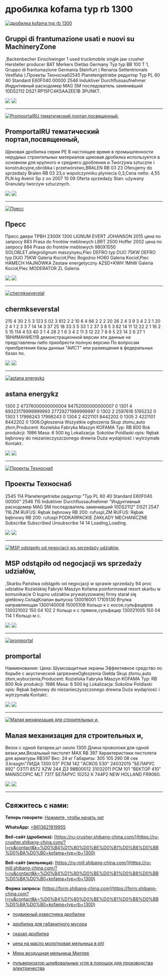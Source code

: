 # дробилка kofama typ rb 1300

<a href="https://swt.shibang-china.com/?l=ru&img&k=%D0%B4%D1%80%D0%BE%D0%B1%D0%B8%D0%BB%D0%BA%D0%B0+kofama+typ+rb+1300" target="_blank">![дробилка kofama typ rb 1300](http://static.shibang-china.com/all-800x300/5.jpg)</a>

## Gruppi di frantumazione usati e nuovi su MachineryZone
,Backenbecher Einschwinger 1 used truckmobile single jaw crusher Hersteller producer BAT Merkers Dietlas Germany Typ typ BB 100 T 1, Gruppo di frantumazione Germania Steinfurt ( Renania Settentrionale Vestfalia ).Проекты Техноснаб2545 Planetengetriebe редуктор Typ PL 60 40 Standard E60F040 00000 2546 Induktiver Durchflussaufnehmer Индуктивный расходомер MAG SM последователь заменивший 10DS2112 DS21 RP15FC4KSAA2EE1B 3PUNKT.


<a href="https://whatsapp.shibangsoft.com/WhatsApp.php" target="_blank" title="WhatsApp">![](http://static.shibang-china.com/icon/whatsapp.png)</a> <a href="https://swt.shibang-china.com/?l=ru&icon&k=%D0%B4%D1%80%D0%BE%D0%B1%D0%B8%D0%BB%D0%BA%D0%B0+kofama+typ+rb+1300" target="_blank">![](http://static.shibang-china.com/icon/chat-ru.png)</a>

---

<a href="https://swt.shibang-china.com/?l=ru&img&k=%D0%B4%D1%80%D0%BE%D0%B1%D0%B8%D0%BB%D0%BA%D0%B0+kofama+typ+rb+1300" target="_blank">![PromportalRU тематический портал,посвященный,](http://static.shibang-china.com/all-800x300/450.jpg)</a>

## PromportalRU тематический портал,посвященный,
Щековая дробилка серии PE В настоящее время в промышленности нерудных строительных материалов щековая дробилка используется в основном для крупного и среднего дробления и.Tworzywa sztuczne i konstrukcyjne,obróbka i przetwórstwo,BRALEN RB 03 23 Oferujemy do sprzedazy Bralen RB 03 23,o wspolczynniku plyniecia 0,3,Cena netto: 4,55 PLN kg Avenir Sp z oo 2007 10 09 Oferta sprzedaży Stan: używany Granulaty tworzyw sztucznych.


<a href="https://whatsapp.shibangsoft.com/WhatsApp.php" target="_blank" title="WhatsApp">![](http://static.shibang-china.com/icon/whatsapp.png)</a> <a href="https://swt.shibang-china.com/?l=ru&icon&k=%D0%B4%D1%80%D0%BE%D0%B1%D0%B8%D0%BB%D0%BA%D0%B0+kofama+typ+rb+1300" target="_blank">![](http://static.shibang-china.com/icon/chat-ru.png)</a>

---

<a href="https://swt.shibang-china.com/?l=ru&img&k=%D0%B4%D1%80%D0%BE%D0%B1%D0%B8%D0%BB%D0%BA%D0%B0+kofama+typ+rb+1300" target="_blank">![Пресс](http://static.shibang-china.com/all-800x300/226.jpg)</a>

## Пресс
Пресс двери TPBH 2300X 1300 LIGNUM EVERT JOHANSON 2015 цена по запросу 883 Prasa do frontów meblowych LBRT 2500 Hoffer 2002 цена по запросу 884 Prasa do frontów meblowych 980X1050 SOLOBLET.allegrolignum maszynyeu,Piec DEFRO typ DUO 75KW DEFRO typ DUO 75KW Galeria Kocioł,Piec Rogoźno HO60 Galeria Kocioł,Piec HAMECH HAJNÓWKA Zestaw energetyczny AZSD+KWH 1MhW Galeria Kocioł,Piec MODERATOR ZL Galeria.


<a href="https://whatsapp.shibangsoft.com/WhatsApp.php" target="_blank" title="WhatsApp">![](http://static.shibang-china.com/icon/whatsapp.png)</a> <a href="https://swt.shibang-china.com/?l=ru&icon&k=%D0%B4%D1%80%D0%BE%D0%B1%D0%B8%D0%BB%D0%BA%D0%B0+kofama+typ+rb+1300" target="_blank">![](http://static.shibang-china.com/icon/chat-ru.png)</a>

---

<a href="https://swt.shibang-china.com/?l=ru&img&k=%D0%B4%D1%80%D0%BE%D0%B1%D0%B8%D0%BB%D0%BA%D0%B0+kofama+typ+rb+1300" target="_blank">![chermkseverstal](http://static.shibang-china.com/all-800x300/511.jpg)</a>

## chermkseverstal
215 4 30 2 5 3 123 5 02 3 812 2 2 10 6 4 66 2 2 2 20 26 2 4 3 9 3 4 2 2 1 20 2 4 1 2 3 3 7 14 14 3 37 25 18 33 3 5 33 1 2 37 3 8 5 3 62 14 11 12 22 2 1 16 2 5 15 114 4 53 40 3 1 4 28 2 1 6 3 4 2 11 3 12 22 7 8 6 5 23 14 2 6 27 1 1ВНИМАНИЕ!!!В демонстрационной версии эти данные не представлены либо приобрести полную версию По вопросам приобретения базы данных "АИСТ" или размещения в федеральных базах по.


<a href="https://whatsapp.shibangsoft.com/WhatsApp.php" target="_blank" title="WhatsApp">![](http://static.shibang-china.com/icon/whatsapp.png)</a> <a href="https://swt.shibang-china.com/?l=ru&icon&k=%D0%B4%D1%80%D0%BE%D0%B1%D0%B8%D0%BB%D0%BA%D0%B0+kofama+typ+rb+1300" target="_blank">![](http://static.shibang-china.com/icon/chat-ru.png)</a>

---

<a href="https://swt.shibang-china.com/?l=ru&img&k=%D0%B4%D1%80%D0%BE%D0%B1%D0%B8%D0%BB%D0%BA%D0%B0+kofama+typ+rb+1300" target="_blank">![astana energykz](http://static.shibang-china.com/all-800x300/1148.jpg)</a>

## astana energykz
1300 2 47376000000000004 94752000000000007 0 1301 4 69323179999999993 27729271999999997 0 1302 2 2597616 5195232 0 1303 1 17998243 17998243 0 1304 2 4221101 8442202 0 1305 2 4221101 8442202 0 1306.Ogłoszenia Wszystkie ogłoszenia Skup złomu,auto złom,Producent: Kozielska Fabryka Maszyn KOFAMA Typ: RB 800 Rok produkcji: 1986 Masa: 6 500 kg Lokalizacja: Sokolów Poldlaski opis: Rębak bębnowy do niezanieczyszczonego drewna Duża wydajniość i wytrzymała Kontakt:.


<a href="https://whatsapp.shibangsoft.com/WhatsApp.php" target="_blank" title="WhatsApp">![](http://static.shibang-china.com/icon/whatsapp.png)</a> <a href="https://swt.shibang-china.com/?l=ru&icon&k=%D0%B4%D1%80%D0%BE%D0%B1%D0%B8%D0%BB%D0%BA%D0%B0+kofama+typ+rb+1300" target="_blank">![](http://static.shibang-china.com/icon/chat-ru.png)</a>

---

<a href="https://swt.shibang-china.com/?l=ru&img&k=%D0%B4%D1%80%D0%BE%D0%B1%D0%B8%D0%BB%D0%BA%D0%B0+kofama+typ+rb+1300" target="_blank">![Проекты Техноснаб](http://static.shibang-china.com/all-800x300/1334.jpg)</a>

## Проекты Техноснаб
2545 114 Planetengetriebe редуктор "Typ PL 60 40 Standard E60F040 00000" 2546 115 Induktiver Durchflussaufnehmer "Индуктивный расходомер MAG SM последователь заменивший 10DS2112" DS21 2547 116.ZM RUFUS: Rębak bębnowy RB 200: rufuspl,ZM RUFUS: Rębak bębnowy RB 200: rufuspl PODKARPACKIE ZAKŁADY MECHANICZNE Subscribe Subscribed Unsubscribe 14 14 Loading,Loading.


<a href="https://whatsapp.shibangsoft.com/WhatsApp.php" target="_blank" title="WhatsApp">![](http://static.shibang-china.com/icon/whatsapp.png)</a> <a href="https://swt.shibang-china.com/?l=ru&icon&k=%D0%B4%D1%80%D0%BE%D0%B1%D0%B8%D0%BB%D0%BA%D0%B0+kofama+typ+rb+1300" target="_blank">![](http://static.shibang-china.com/icon/chat-ru.png)</a>

---

<a href="https://swt.shibang-china.com/?l=ru&img&k=%D0%B4%D1%80%D0%BE%D0%B1%D0%B8%D0%BB%D0%BA%D0%B0+kofama+typ+rb+1300" target="_blank">![MSP odstąpiło od negocjacji ws sprzedaży udziałów,](http://static.shibang-china.com/all-800x300/1246.jpg)</a>

## MSP odstąpiło od negocjacji ws sprzedaży udziałów,
,Skarbu Państwa odstąpiło od negocjacji w sprawie sprzedaży 94 proc udziałów Kozielskiej Fabryki Maszyn Kofama poinformował resort skarbu w komunikacie O kupno udziałów prywatyzowanej firmy starał się giełdowy.СкладКлапан выпуска 130016001 17105130 Втулка направляющая 1300140008 15005108 Кольцо к с косое,сульфациров 130021002 150 04 102 2 Кольцо к с прямое,сульфацир 130021005 150 04 114 1 Кольцо м с.


<a href="https://whatsapp.shibangsoft.com/WhatsApp.php" target="_blank" title="WhatsApp">![](http://static.shibang-china.com/icon/whatsapp.png)</a> <a href="https://swt.shibang-china.com/?l=ru&icon&k=%D0%B4%D1%80%D0%BE%D0%B1%D0%B8%D0%BB%D0%BA%D0%B0+kofama+typ+rb+1300" target="_blank">![](http://static.shibang-china.com/icon/chat-ru.png)</a>

---

<a href="https://swt.shibang-china.com/?l=ru&img&k=%D0%B4%D1%80%D0%BE%D0%B1%D0%B8%D0%BB%D0%BA%D0%B0+kofama+typ+rb+1300" target="_blank">![promportal](http://static.shibang-china.com/all-800x300/1204.jpg)</a>

## promportal
Наименование: Цена: Шумозащитные экраны Эффективное средство по борьбе с акустической загрязненOgłoszenia Giełda Skup złomu,auto złom,wyburzenia,Producent: Kozielska Fabryka Maszyn KOFAMA Typ: RB 800 Rok produkcji: 1986 Masa: 6 500 kg Lokalizacja: Sokolów Poldlaski opis: Rębak bębnowy do niezanieczyszczonego drewna Duża wydajniość i wytrzymała Kontakt:.


<a href="https://whatsapp.shibangsoft.com/WhatsApp.php" target="_blank" title="WhatsApp">![](http://static.shibang-china.com/icon/whatsapp.png)</a> <a href="https://swt.shibang-china.com/?l=ru&icon&k=%D0%B4%D1%80%D0%BE%D0%B1%D0%B8%D0%BB%D0%BA%D0%B0+kofama+typ+rb+1300" target="_blank">![](http://static.shibang-china.com/icon/chat-ru.png)</a>

---

<a href="https://swt.shibang-china.com/?l=ru&img&k=%D0%B4%D1%80%D0%BE%D0%B1%D0%B8%D0%BB%D0%BA%D0%B0+kofama+typ+rb+1300" target="_blank">![Малая механизация для строительных и,](http://static.shibang-china.com/all-800x300/472.jpg)</a>

## Малая механизация для строительных и,
Вязок с одной батареи,шт около 1300 Длина проволоки для одной вязки,мм,Вязальный пистолет MAX RB 397 Характеристики пистолета для арматуры RB397 Вес: 24 кг Габариты: 305 105 290 08 сек 3.krasgtn"ЛИДА 1300 03" РСМ 142 "ACROS 530" 24032015 "БЕЛАРУС 892" ОЗТП 8572 XZW 244 ДЗ 98В00012 31032011 РСМ 101 "ВЕКТОР 410" MANISCOPIC MLT 731T БЕЛАРУС 10252 К 744Р2 NEW HOLLAND FR9060.


<a href="https://whatsapp.shibangsoft.com/WhatsApp.php" target="_blank" title="WhatsApp">![](http://static.shibang-china.com/icon/whatsapp.png)</a> <a href="https://swt.shibang-china.com/?l=ru&icon&k=%D0%B4%D1%80%D0%BE%D0%B1%D0%B8%D0%BB%D0%BA%D0%B0+kofama+typ+rb+1300" target="_blank">![](http://static.shibang-china.com/icon/chat-ru.png)</a>

---
## Свяжитесь с нами:

**Теперь говорите:** [Нажмите, чтобы начать чат](https://swt.shibang-china.com?l=ru&contact&k=%D0%B4%D1%80%D0%BE%D0%B1%D0%B8%D0%BB%D0%BA%D0%B0+kofama+typ+rb+1300)

**WhatsApp:**  [+8613621919955](https://whatsapp.shibangsoft.com/WhatsApp.php)

**Веб-сайт (дробилка):** [https://ru-crusher.shibang-china.com/](https://ru-crusher.shibang-china.com/?l=ru&contact&k=%D0%B4%D1%80%D0%BE%D0%B1%D0%B8%D0%BB%D0%BA%D0%B0+kofama+typ+rb+1300)

**Веб-сайт (мельница):** [https://ru-mill.shibang-china.com/](https://ru-mill.shibang-china.com/?l=ru&contact&k=%D0%B4%D1%80%D0%BE%D0%B1%D0%B8%D0%BB%D0%BA%D0%B0+kofama+typ+rb+1300)

**Форма запроса:** [https://form.shibang-china.com](https://form.shibang-china.com?l=ru&contact&k=%D0%B4%D1%80%D0%BE%D0%B1%D0%B8%D0%BB%D0%BA%D0%B0+kofama+typ+rb+1300)

* [подвижный известняка дробилки](../107/%D0%BF%D0%BE%D0%B4%D0%B2%D0%B8%D0%B6%D0%BD%D1%8B%D0%B9%20%D0%B8%D0%B7%D0%B2%D0%B5%D1%81%D1%82%D0%BD%D1%8F%D0%BA%D0%B0%20%D0%B4%D1%80%D0%BE%D0%B1%D0%B8%D0%BB%D0%BA%D0%B8.md)

* [дробилка для габаритного мусора](../111/%D0%B4%D1%80%D0%BE%D0%B1%D0%B8%D0%BB%D0%BA%D0%B0%20%D0%B4%D0%BB%D1%8F%20%D0%B3%D0%B0%D0%B1%D0%B0%D1%80%D0%B8%D1%82%D0%BD%D0%BE%D0%B3%D0%BE%20%D0%BC%D1%83%D1%81%D0%BE%D1%80%D0%B0.md)

* [сказал дробилка](../118/%D1%81%D0%BA%D0%B0%D0%B7%D0%B0%D0%BB%20%D0%B4%D1%80%D0%BE%D0%B1%D0%B8%D0%BB%D0%BA%D0%B0.md)

* [цена на масло молотковая мельница в phl](../117/%D1%86%D0%B5%D0%BD%D0%B0%20%D0%BD%D0%B0%20%D0%BC%D0%B0%D1%81%D0%BB%D0%BE%20%D0%BC%D0%BE%D0%BB%D0%BE%D1%82%D0%BA%D0%BE%D0%B2%D0%B0%D1%8F%20%D0%BC%D0%B5%D0%BB%D1%8C%D0%BD%D0%B8%D1%86%D0%B0%20%D0%B2%20phl.md)

* [Мерк воздушная мельница Миллер](../120/%D0%9C%D0%B5%D1%80%D0%BA%20%D0%B2%D0%BE%D0%B7%D0%B4%D1%83%D1%88%D0%BD%D0%B0%D1%8F%20%D0%BC%D0%B5%D0%BB%D1%8C%D0%BD%D0%B8%D1%86%D0%B0%20%D0%9C%D0%B8%D0%BB%D0%BB%D0%B5%D1%80.md)

* [пульверизатор шлифовальные угля в порошок для производства электричества](../106/%D0%BF%D1%83%D0%BB%D1%8C%D0%B2%D0%B5%D1%80%D0%B8%D0%B7%D0%B0%D1%82%D0%BE%D1%80%20%D1%88%D0%BB%D0%B8%D1%84%D0%BE%D0%B2%D0%B0%D0%BB%D1%8C%D0%BD%D1%8B%D0%B5%20%D1%83%D0%B3%D0%BB%D1%8F%20%D0%B2%20%D0%BF%D0%BE%D1%80%D0%BE%D1%88%D0%BE%D0%BA%20%D0%B4%D0%BB%D1%8F%20%D0%BF%D1%80%D0%BE%D0%B8%D0%B7%D0%B2%D0%BE%D0%B4%D1%81%D1%82%D0%B2%D0%B0%20%D1%8D%D0%BB%D0%B5%D0%BA%D1%82%D1%80%D0%B8%D1%87%D0%B5%D1%81%D1%82%D0%B2%D0%B0.md)